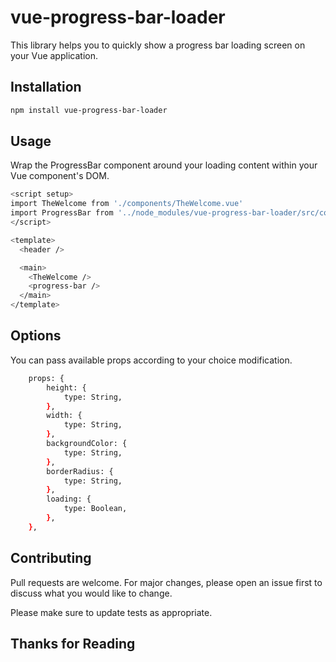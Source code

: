 # vue-progress-bar-loader
This library helps you to quickly show a progress bar loading screen on your Vue application.

## Installation

```sh
npm install vue-progress-bar-loader
```

## Usage
Wrap the ProgressBar component around your loading content within your Vue component's DOM.

```sh
<script setup>
import TheWelcome from './components/TheWelcome.vue'
import ProgressBar from '../node_modules/vue-progress-bar-loader/src/components/progress-bar.vue'
</script>

<template>
  <header />

  <main>
    <TheWelcome />
    <progress-bar />
  </main>
</template>
```

## Options
You can pass available props according to your choice modification.

```sh
    props: {
        height: {
            type: String,
        },
        width: {
            type: String,
        },
        backgroundColor: {
            type: String,
        },
        borderRadius: {
            type: String,
        },
        loading: {
            type: Boolean,
        },
    },
```
    
## Contributing

Pull requests are welcome. For major changes, please open an issue first
to discuss what you would like to change.

Please make sure to update tests as appropriate.

## Thanks for Reading
